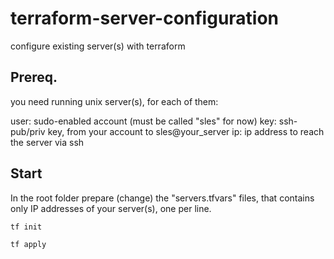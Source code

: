 # terraform-server-configuration
configure existing server(s) with terraform

## Prereq.

you need running unix server(s), for each of them:

user: sudo-enabled account (must be called "sles" for now)
key: ssh-pub/priv key, from your account to sles@your_server
ip: ip address to reach the server via ssh


## Start

In the root folder prepare (change) the "servers.tfvars" files,
that contains only IP addresses of your server(s), one per line.

```bash
tf init
```

```bash
tf apply
```

